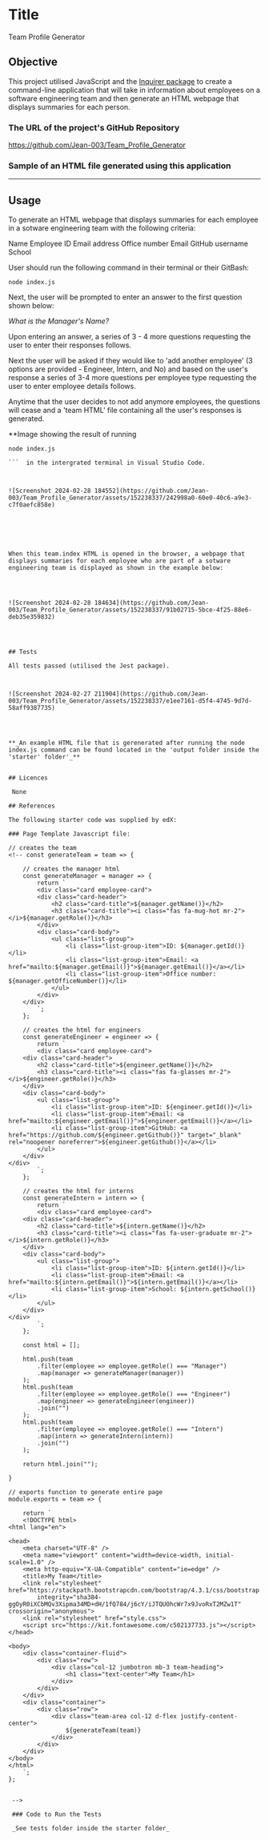 # Title 

Team Profile Generator

## Objective 

This project utilised JavaScript and the [Inquirer package](https://www.npmjs.com/package/inquirer) to create a command-line application that will take in information about employees on a software engineering team and then generate an HTML webpage that displays summaries for each person.

### The URL of the project's GitHub Repository

https://github.com/Jean-003/Team_Profile_Generator 


### Sample of an HTML file generated using this application

*******************

## Usage

To generate an HTML webpage that displays summaries for each employee in a sotware engineering team with the following criteria:

Name
Employee ID
Email address
Office number
Email
GitHub username
School


User should run the following command in their terminal or their GitBash:

```
node index.js

```

Next, the user will be prompted to enter an answer to the first question shown below:

_What is the Manager's Name?_

Upon entering an answer, a series of 3 - 4 more questions requesting the user to enter their responses follows.

Next the user will be asked if they would like to 'add another employee' (3 options are provided - Engineer, Intern, and No) and based on the user's response a series of 3-4 more questions per employee type requesting the user to enter employee details follows.

Anytime that the user decides to not add anymore employees, the questions will cease and a 'team HTML' file containing all the user's responses is generated. 


**Image showing the result of running 
```
node index.js

```  in the intergrated terminal in Visual Studio Code.



![Screenshot 2024-02-28 184552](https://github.com/Jean-003/Team_Profile_Generator/assets/152238337/242998a0-60e0-40c6-a9e3-c7f0aefc858e)






When this team.index HTML is opened in the browser, a webpage that displays summaries for each employee who are part of a sotware engineering team is displayed as shown in the example below:




![Screenshot 2024-02-28 184634](https://github.com/Jean-003/Team_Profile_Generator/assets/152238337/91b02715-5bce-4f25-88e6-deb35e359832)




## Tests

All tests passed (utilised the Jest package).



![Screenshot 2024-02-27 211904](https://github.com/Jean-003/Team_Profile_Generator/assets/152238337/e1ee7161-d5f4-4745-9d7d-58aff9387735)




**_An example HTML file that is gerenerated after running the node index.js command can be found located in the 'output folder inside the 'starter' folder'_**


## Licences 

 None

## References 

The following starter code was supplied by edX:

### Page Template Javascript file:

// creates the team
<!-- const generateTeam = team => {

    // creates the manager html
    const generateManager = manager => {
        return `
        <div class="card employee-card">
        <div class="card-header">
            <h2 class="card-title">${manager.getName()}</h2>
            <h3 class="card-title"><i class="fas fa-mug-hot mr-2"></i>${manager.getRole()}</h3>
        </div>
        <div class="card-body">
            <ul class="list-group">
                <li class="list-group-item">ID: ${manager.getId()}</li>
                <li class="list-group-item">Email: <a href="mailto:${manager.getEmail()}">${manager.getEmail()}</a></li>
                <li class="list-group-item">Office number: ${manager.getOfficeNumber()}</li>
            </ul>
        </div>
    </div>
        `;
    };

    // creates the html for engineers
    const generateEngineer = engineer => {
        return `
        <div class="card employee-card">
    <div class="card-header">
        <h2 class="card-title">${engineer.getName()}</h2>
        <h3 class="card-title"><i class="fas fa-glasses mr-2"></i>${engineer.getRole()}</h3>
    </div>
    <div class="card-body">
        <ul class="list-group">
            <li class="list-group-item">ID: ${engineer.getId()}</li>
            <li class="list-group-item">Email: <a href="mailto:${engineer.getEmail()}">${engineer.getEmail()}</a></li>
            <li class="list-group-item">GitHub: <a href="https://github.com/${engineer.getGithub()}" target="_blank" rel="noopener noreferrer">${engineer.getGithub()}</a></li>
        </ul>
    </div>
</div>
        `;
    };

    // creates the html for interns
    const generateIntern = intern => {
        return `
        <div class="card employee-card">
    <div class="card-header">
        <h2 class="card-title">${intern.getName()}</h2>
        <h3 class="card-title"><i class="fas fa-user-graduate mr-2"></i>${intern.getRole()}</h3>
    </div>
    <div class="card-body">
        <ul class="list-group">
            <li class="list-group-item">ID: ${intern.getId()}</li>
            <li class="list-group-item">Email: <a href="mailto:${intern.getEmail()}">${intern.getEmail()}</a></li>
            <li class="list-group-item">School: ${intern.getSchool()}</li>
        </ul>
    </div>
</div>
        `;
    };

    const html = [];

    html.push(team
        .filter(employee => employee.getRole() === "Manager")
        .map(manager => generateManager(manager))
    );
    html.push(team
        .filter(employee => employee.getRole() === "Engineer")
        .map(engineer => generateEngineer(engineer))
        .join("")
    );
    html.push(team
        .filter(employee => employee.getRole() === "Intern")
        .map(intern => generateIntern(intern))
        .join("")
    );

    return html.join("");

}

// exports function to generate entire page
module.exports = team => {

    return `
    <!DOCTYPE html>
<html lang="en">

<head>
    <meta charset="UTF-8" />
    <meta name="viewport" content="width=device-width, initial-scale=1.0" />
    <meta http-equiv="X-UA-Compatible" content="ie=edge" />
    <title>My Team</title>
    <link rel="stylesheet" href="https://stackpath.bootstrapcdn.com/bootstrap/4.3.1/css/bootstrap.min.css"
        integrity="sha384-ggOyR0iXCbMQv3Xipma34MD+dH/1fQ784/j6cY/iJTQUOhcWr7x9JvoRxT2MZw1T" crossorigin="anonymous">
    <link rel="stylesheet" href="style.css">
    <script src="https://kit.fontawesome.com/c502137733.js"></script>
</head>

<body>
    <div class="container-fluid">
        <div class="row">
            <div class="col-12 jumbotron mb-3 team-heading">
                <h1 class="text-center">My Team</h1>
            </div>
        </div>
    </div>
    <div class="container">
        <div class="row">
            <div class="team-area col-12 d-flex justify-content-center">
                ${generateTeam(team)}
            </div>
        </div>
    </div>
</body>
</html>
    `;
};


 -->

 ### Code to Run the Tests

 _See tests folder inside the starter folder_
